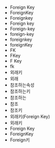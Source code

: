 - Foreign Key
- ForeignKey
- Foreignkey
- Foreign key
- Foreign-key
- foreign-key
- foreignkey
- foreignKey
- FK
- FKey
- F Key
- fk
- 외래키
- 외래
- 참조하는속성
- 참조하는키
- 참조하는
- 참조
- 참조키
- 외래키(Foreign Key)
- 외래키
- Foreign Key
- ForeignKey
- Foreign키
